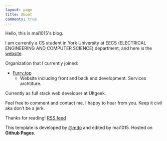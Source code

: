 ```yaml
---
layout: page
title: About
comments: true
---
```


Hello, this is mai1015's blog.

I am currently a CS student in York University at EECS (ELECTRICAL ENGINEERING AND COMPUTER SCIENCE) department, and here is the [website](http://eecs.lassonde.yorku.ca/).

Organization that I currently joined:

- [Furry.top](https://furry.top)
  - Website including front and back end development. Services archtiture.

Currently as full stack web developer at Ultgeek.

Feel free to comment and contact me. I happy to hear from you.
Keep it civil aka don’t be a jerk.

Thanks for reading!
[RSS feed](/atom.xml)

This template is developed by [@mdo](https://twitter.com/mdo) and edited by mai1015.
Hosted on **Github Pages**.